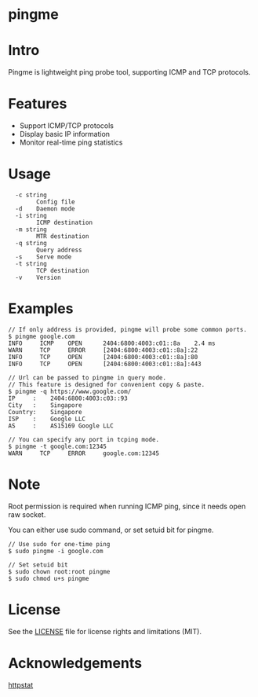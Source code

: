 # pingme

# Intro

Pingme is lightweight ping probe tool, supporting ICMP and TCP protocols.

# Features

- Support ICMP/TCP protocols
- Display basic IP information
- Monitor real-time ping statistics

# Usage

```
  -c string
        Config file
  -d    Daemon mode
  -i string
        ICMP destination
  -m string
        MTR destination
  -q string
        Query address
  -s    Serve mode
  -t string
        TCP destination
  -v    Version
```

# Examples

```
// If only address is provided, pingme will probe some common ports.
$ pingme google.com
INFO     ICMP    OPEN      2404:6800:4003:c01::8a    2.4 ms
WARN     TCP     ERROR     [2404:6800:4003:c01::8a]:22
INFO     TCP     OPEN      [2404:6800:4003:c01::8a]:80
INFO     TCP     OPEN      [2404:6800:4003:c01::8a]:443

// Url can be passed to pingme in query mode.
// This feature is designed for convenient copy & paste.
$ pingme -q https://www.google.com/
IP     :    2404:6800:4003:c03::93
City   :    Singapore
Country:    Singapore
ISP    :    Google LLC
AS     :    AS15169 Google LLC

// You can specify any port in tcping mode.
$ pingme -t google.com:12345
WARN     TCP     ERROR     google.com:12345

```

# Note

Root permission is required when running ICMP ping, since it needs open raw socket.

You can either use sudo command, or set setuid bit for pingme.

```
// Use sudo for one-time ping
$ sudo pingme -i google.com

// Set setuid bit
$ sudo chown root:root pingme
$ sudo chmod u+s pingme

```

# License
See the [LICENSE](https://github.com/noobly314/pingme/blob/master/LICENSE.md) file for license rights and limitations (MIT).

# Acknowledgements
[httpstat](https://github.com/davecheney/httpstat)
